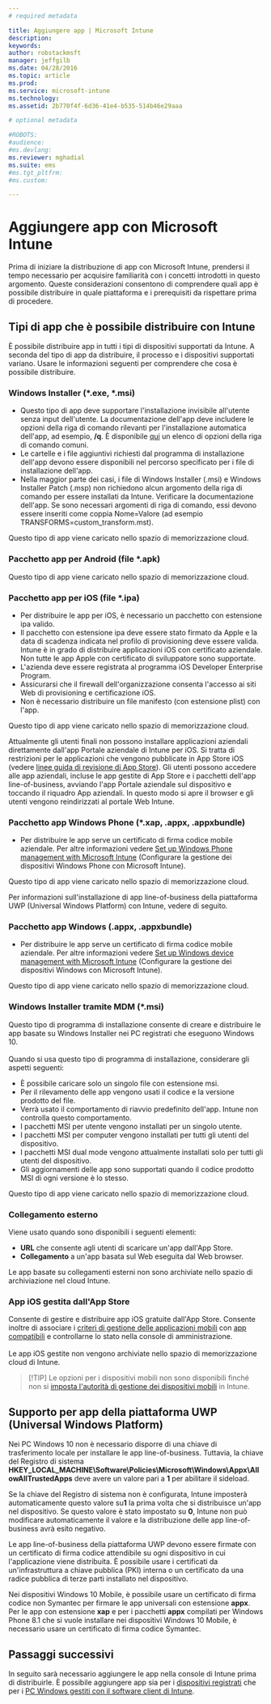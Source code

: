 ```yaml
---
# required metadata

title: Aggiungere app | Microsoft Intune
description:
keywords:
author: robstackmsft
manager: jeffgilb
ms.date: 04/28/2016
ms.topic: article
ms.prod:
ms.service: microsoft-intune
ms.technology:
ms.assetid: 2b770f4f-6d36-41e4-b535-514b46e29aaa

# optional metadata

#ROBOTS:
#audience:
#ms.devlang:
ms.reviewer: mghadial
ms.suite: ems
#ms.tgt_pltfrm:
#ms.custom:

---
```


# Aggiungere app con Microsoft Intune
Prima di iniziare la distribuzione di app con Microsoft Intune, prendersi il tempo necessario per acquisire familiarità con i concetti introdotti in questo argomento. Queste considerazioni consentono di comprendere quali app è possibile distribuire in quale piattaforma e i prerequisiti da rispettare prima di procedere.

## Tipi di app che è possibile distribuire con Intune
È possibile distribuire app in tutti i tipi di dispositivi supportati da Intune. A seconda del tipo di app da distribuire, il processo e i dispositivi supportati variano. Usare le informazioni seguenti per comprendere che cosa è possibile distribuire.


### **Windows Installer (&#42;.exe, &#42;.msi)**
- Questo tipo di app deve supportare l'installazione invisibile all'utente senza input dell'utente. La documentazione dell'app deve includere le opzioni della riga di comando rilevanti per l'installazione automatica dell'app, ad esempio, **/q**. È disponibile [qui](https://support.microsoft.com/en-us/kb/227091) un elenco di opzioni della riga di comando comuni.
- Le cartelle e i file aggiuntivi richiesti dal programma di installazione dell'app devono essere disponibili nel percorso specificato per i file di installazione dell'app.
- Nella maggior parte dei casi, i file di Windows Installer (.msi) e Windows Installer Patch (.msp) non richiedono alcun argomento della riga di comando per essere installati da Intune. Verificare la documentazione dell'app. Se sono necessari argomenti di riga di comando, essi devono essere inseriti come coppia Nome=Valore (ad esempio TRANSFORMS=custom_transform.mst).

Questo tipo di app viene caricato nello spazio di memorizzazione cloud.
### **Pacchetto app per Android (file &#42;.apk)**
Questo tipo di app viene caricato nello spazio di memorizzazione cloud.
### **Pacchetto app per iOS (file &#42;.ipa)**
- Per distribuire le app per iOS, è necessario un pacchetto con estensione ipa valido.
- Il pacchetto con estensione ipa deve essere stato firmato da Apple e la data di scadenza indicata nel profilo di provisioning deve essere valida. Intune è in grado di distribuire applicazioni iOS con certificato aziendale. Non tutte le app Apple con certificato di sviluppatore sono supportate.
- L'azienda deve essere registrata al programma iOS Developer Enterprise Program.
- Assicurarsi che il firewall dell'organizzazione consenta l'accesso ai siti Web di provisioning e certificazione iOS.
- Non è necessario distribuire un file manifesto (con estensione plist) con l'app.

Questo tipo di app viene caricato nello spazio di memorizzazione cloud.

Attualmente gli utenti finali non possono installare applicazioni aziendali direttamente dall'app Portale aziendale di Intune per iOS. Si tratta di restrizioni per le applicazioni che vengono pubblicate in App Store iOS (vedere [linee guida di revisione di App Store](https://developer.apple.com/app-store/review/guidelines/)). Gli utenti possono accedere alle app aziendali, incluse le app gestite di App Store e i pacchetti dell'app line-of-business, avviando l'app Portale aziendale sul dispositivo e toccando il riquadro App aziendali. In questo modo si apre il browser e gli utenti vengono reindirizzati al portale Web Intune.

### **Pacchetto app Windows Phone (&#42;.xap, .appx, .appxbundle)**
- Per distribuire le app serve un certificato di firma codice mobile aziendale. Per altre informazioni vedere [Set up Windows Phone management with Microsoft Intune](set-up-windows-phone-management-with-microsoft-intune.md) (Configurare la gestione dei dispositivi Windows Phone con Microsoft Intune).

Questo tipo di app viene caricato nello spazio di memorizzazione cloud.

Per informazioni sull'installazione di app line-of-business della piattaforma UWP (Universal Windows Platform) con Intune, vedere di seguito.

### **Pacchetto app Windows (.appx, .appxbundle)**
- Per distribuire le app serve un certificato di firma codice mobile aziendale. Per altre informazioni vedere [Set up Windows device management with Microsoft Intune](set-up-windows-device-management-with-microsoft-intune.md) (Configurare la gestione dei dispositivi Windows con Microsoft Intune).

Questo tipo di app viene caricato nello spazio di memorizzazione cloud.
### **Windows Installer tramite MDM (&#42;.msi)**
Questo tipo di programma di installazione consente di creare e distribuire le app basate su Windows Installer nei PC registrati che eseguono Windows 10.<br /><br />Quando si usa questo tipo di programma di installazione, considerare gli aspetti seguenti:
- È possibile caricare solo un singolo file con estensione msi.
- Per il rilevamento delle app vengono usati il codice e la versione prodotto del file.
- Verrà usato il comportamento di riavvio predefinito dell'app. Intune non controlla questo comportamento.
- I pacchetti MSI per utente vengono installati per un singolo utente.
- I pacchetti MSI per computer vengono installati per tutti gli utenti del dispositivo.
- I pacchetti MSI dual mode vengono attualmente installati solo per tutti gli utenti del dispositivo.
- Gli aggiornamenti delle app sono supportati quando il codice prodotto MSI di ogni versione è lo stesso.

Questo tipo di app viene caricato nello spazio di memorizzazione cloud.
### **Collegamento esterno**
Viene usato quando sono disponibili i seguenti elementi:
- **URL** che consente agli utenti di scaricare un'app dall'App Store.
- **Collegamento** a un'app basata sul Web eseguita dal Web browser.

Le app basate su collegamenti esterni non sono archiviate nello spazio di archiviazione nel cloud Intune.
### **App iOS gestita dall'App Store**
Consente di gestire e distribuire app iOS gratuite dall'App Store. Consente inoltre di associare i [criteri di gestione delle applicazioni mobili](configure-and-deploy-mobile-application-management-policies-in-the-microsoft-intune-console.md) con [app compatibili](https://www.microsoft.com/en-us/server-cloud/products/microsoft-intune/partners.aspx) e controllarne lo stato nella console di amministrazione.<br /><br />Le app iOS gestite non vengono archiviate nello spazio di memorizzazione cloud di Intune.
> [!TIP] Le opzioni per i dispositivi mobili non sono disponibili finché non si [imposta l'autorità di gestione dei dispositivi mobili](get-ready-to-enroll-devices-in-microsoft-intune.md) in Intune.

## Supporto per app della piattaforma UWP (Universal Windows Platform)
Nei PC Windows 10 non è necessario disporre di una chiave di trasferimento locale per installare le app line-of-business. Tuttavia, la chiave del Registro di sistema **HKEY_LOCAL_MACHINE\Software\Policies\Microsoft\Windows\Appx\AllowAllTrustedApps** deve avere un valore pari a **1** per abilitare il sideload.

Se la chiave del Registro di sistema non è configurata, Intune imposterà automaticamente questo valore su**1** la prima volta che si distribuisce un'app nel dispositivo. Se questo valore è stato impostato su **0**, Intune non può modificare automaticamente il valore e la distribuzione delle app line-of-business avrà esito negativo.

Le app line-of-business della piattaforma UWP devono essere firmate con un certificato di firma codice attendibile su ogni dispositivo in cui l'applicazione viene distribuita. È possibile usare i certificati da un'infrastruttura a chiave pubblica (PKI) interna o un certificato da una radice pubblica di terze parti installato nel dispositivo.

Nei dispositivi Windows 10 Mobile, è possibile usare un certificato di firma codice non Symantec per firmare le app universali con estensione **appx**. Per le app con estensione **xap** e per i pacchetti **appx** compilati per Windows Phone 8.1 che si vuole installare nei dispositivi Windows 10 Mobile, è necessario usare un certificato di firma codice Symantec.

## Passaggi successivi 

In seguito sarà necessario aggiungere le app nella console di Intune prima di distribuirle. È possibile aggiungere app sia per i [dispositivi registrati](add-apps-for-mobile-devices-in-microsoft-intune.md) che per i [PC Windows gestiti con il software client di Intune](add-apps-for-windows-pcs-in-microsoft-intune.md).

<!--HONumber=Jun16_HO2-->


